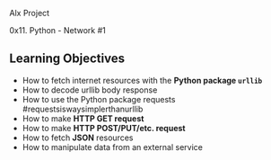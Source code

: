 Alx Project

0x11. Python - Network #1

## Learning Objectives

- How to fetch internet resources with the __Python package `urllib`__
- How to decode urllib body response
- How to use the Python package requests #requestsiswaysimplerthanurllib
- How to make __HTTP GET request__
- How to make __HTTP POST/PUT/etc. request__
- How to fetch __JSON__ resources
- How to manipulate data from an external service
